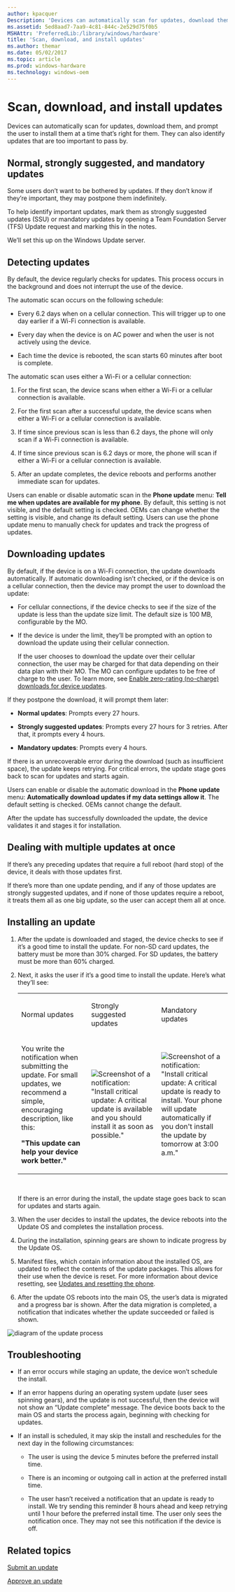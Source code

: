 ```yaml
---
author: kpacquer
Description: 'Devices can automatically scan for updates, download them, and prompt the user to install them at a time that’s right for them. They can also identify updates that are too important to pass by.'
ms.assetid: 5ed8aad7-7aa9-4c81-844c-2e529d75f0b5
MSHAttr: 'PreferredLib:/library/windows/hardware'
title: 'Scan, download, and install updates'
ms.author: themar
ms.date: 05/02/2017
ms.topic: article
ms.prod: windows-hardware
ms.technology: windows-oem
---
```


# Scan, download, and install updates


Devices can automatically scan for updates, download them, and prompt the user to install them at a time that’s right for them. They can also identify updates that are too important to pass by.

## <span id="Normal__strongly_suggested__and_mandatory_updates"></span><span id="normal__strongly_suggested__and_mandatory_updates"></span><span id="NORMAL__STRONGLY_SUGGESTED__AND_MANDATORY_UPDATES"></span>Normal, strongly suggested, and mandatory updates


Some users don’t want to be bothered by updates. If they don’t know if they’re important, they may postpone them indefinitely.

To help identify important updates, mark them as strongly suggested updates (SSU) or mandatory updates by opening a Team Foundation Server (TFS) Update request and marking this in the notes.

We’ll set this up on the Windows Update server.

## <span id="Detecting_updates"></span><span id="detecting_updates"></span><span id="DETECTING_UPDATES"></span>Detecting updates


By default, the device regularly checks for updates. This process occurs in the background and does not interrupt the use of the device.

The automatic scan occurs on the following schedule:

-   Every 6.2 days when on a cellular connection. This will trigger up to one day earlier if a Wi-Fi connection is available.

-   Every day when the device is on AC power and when the user is not actively using the device.

-   Each time the device is rebooted, the scan starts 60 minutes after boot is complete.

The automatic scan uses either a Wi-Fi or a cellular connection:

1.  For the first scan, the device scans when either a Wi-Fi or a cellular connection is available.

2.  For the first scan after a successful update, the device scans when either a Wi-Fi or a cellular connection is available.

3.  If time since previous scan is less than 6.2 days, the phone will only scan if a Wi-Fi connection is available.

4.  If time since previous scan is 6.2 days or more, the phone will scan if either a Wi-Fi or a cellular connection is available.

5.  After an update completes, the device reboots and performs another immediate scan for updates.

Users can enable or disable automatic scan in the **Phone update** menu: **Tell me when updates are available for my phone**. By default, this setting is not visible, and the default setting is checked. OEMs can change whether the setting is visible, and change its default setting. Users can use the phone update menu to manually check for updates and track the progress of updates.

## <span id="Downloading_updates"></span><span id="downloading_updates"></span><span id="DOWNLOADING_UPDATES"></span>Downloading updates


By default, if the device is on a Wi-Fi connection, the update downloads automatically. If automatic downloading isn’t checked, or if the device is on a cellular connection, then the device may prompt the user to download the update:

-   For cellular connections, if the device checks to see if the size of the update is less than the update size limit. The default size is 100 MB, configurable by the MO.

-   If the device is under the limit, they’ll be prompted with an option to download the update using their cellular connection.

    If the user chooses to download the update over their cellular connection, the user may be charged for that data depending on their data plan with their MO. The MO can configure updates to be free of charge to the user. To learn more, see [Enable zero-rating (no-charge) downloads for device updates](enable-zero-rating--no-charge--downloads-for-device-updates.md).

If they postpone the download, it will prompt them later:

-   **Normal updates**: Prompts every 27 hours.

-   **Strongly suggested updates**: Prompts every 27 hours for 3 retries. After that, it prompts every 4 hours.

-   **Mandatory updates**: Prompts every 4 hours.

If there is an unrecoverable error during the download (such as insufficient space), the update keeps retrying. For critical errors, the update stage goes back to scan for updates and starts again.

Users can enable or disable the automatic download in the **Phone update** menu: **Automatically download updates if my data settings allow it**. The default setting is checked. OEMs cannot change the default.

After the update has successfully downloaded the update, the device validates it and stages it for installation.

## <span id="Dealing_with_multiple_updates_at_once"></span><span id="dealing_with_multiple_updates_at_once"></span><span id="DEALING_WITH_MULTIPLE_UPDATES_AT_ONCE"></span>Dealing with multiple updates at once


If there’s any preceding updates that require a full reboot (hard stop) of the device, it deals with those updates first.

If there’s more than one update pending, and if any of those updates are strongly suggested updates, and if none of those updates require a reboot, it treats them all as one big update, so the user can accept them all at once.

## <span id="Installing_an_update"></span><span id="installing_an_update"></span><span id="INSTALLING_AN_UPDATE"></span>Installing an update


1.  After the update is downloaded and staged, the device checks to see if it’s a good time to install the update. For non-SD card updates, the battery must be more than 30% charged. For SD updates, the battery must be more than 60% charged.
2.  Next, it asks the user if it’s a good time to install the update. Here’s what they’ll see:

    <table>
    <colgroup>
    <col width="33%" />
    <col width="33%" />
    <col width="33%" />
    </colgroup>
    <tbody>
    <tr class="odd">
    <td align="left"><p>Normal updates</p></td>
    <td align="left"><p>Strongly suggested updates</p></td>
    <td align="left"><p>Mandatory updates</p></td>
    </tr>
    <tr class="even">
    <td align="left"><p>You write the notification when submitting the update. For small updates, we recommend a simple, encouraging description, like this:</p>
    <p><strong>&quot;This update can help your device work better.&quot;</strong></p></td>
    <td align="left"><img src="images/oem-update-notification-criticalupdate.png" alt="Screenshot of a notification: &quot;Install critical update: A critical update is available and you should install it as soon as possible.&quot;" /></td>
    <td align="left"><img src="images/oem-update-notification-mandatoryupdate.png" alt="Screenshot of a notification: &quot;Install critical update: A critical update is ready to install. Your phone will update automatically if you don&#39;t install the update by tomorrow at 3:00 a.m.&quot;" /></td>
    </tr>
    </tbody>
    </table>

     

    If there is an error during the install, the update stage goes back to scan for updates and starts again.

3.  When the user decides to install the updates, the device reboots into the Update OS and completes the installation process.

4.  During the installation, spinning gears are shown to indicate progress by the Update OS.

5.  Manifest files, which contain information about the installed OS, are updated to reflect the contents of the update packages. This allows for their use when the device is reset. For more information about device resetting, see [Updates and resetting the phone](updates-and-resetting-the-phone.md).

6.  After the update OS reboots into the main OS, the user’s data is migrated and a progress bar is shown. After the data migration is completed, a notification that indicates whether the update succeeded or failed is shown.

![diagram of the update process](images/oem-update-overview.png)

## <span id="Troubleshooting"></span><span id="troubleshooting"></span><span id="TROUBLESHOOTING"></span>Troubleshooting


-   If an error occurs while staging an update, the device won’t schedule the install.

-   If an error happens during an operating system update (user sees spinning gears), and the update is not successful, then the device will not show an “Update complete” message. The device boots back to the main OS and starts the process again, beginning with checking for updates.

-   If an install is scheduled, it may skip the install and reschedules for the next day in the following circumstances:

    -   The user is using the device 5 minutes before the preferred install time.

    -   There is an incoming or outgoing call in action at the preferred install time.

    -   The user hasn’t received a notification that an update is ready to install. We try sending this reminder 8 hours ahead and keep retrying until 1 hour before the preferred install time. The user only sees the notification once. They may not see this notification if the device is off.

## <span id="related_topics"></span>Related topics


[Submit an update](submit-an-update.md)

[Approve an update](approve-an-update.md)

 

 







